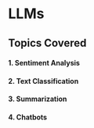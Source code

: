 # LLMs

## Topics Covered

#### 1. Sentiment Analysis
#### 2. Text Classification
#### 3. Summarization
#### 4. Chatbots
